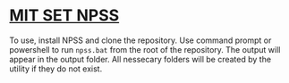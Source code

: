 # [MIT SET NPSS](https://set.mit.edu)

To use, install NPSS and clone the repository. Use command prompt or powershell to run `npss.bat` from the root of the repository. The output will appear in the output folder. All nessecary folders will be created by the utility if they do not exist.
